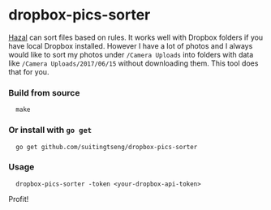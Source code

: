 dropbox-pics-sorter
===================

[Hazal](https://www.noodlesoft.com/) can sort files based on rules. It works well with Dropbox folders if you have local Dropbox installed. However I have a lot of photos and I always would like to sort my photos under `/Camera Uploads` into folders with data like `/Camera Uploads/2017/06/15` without downloading them. This tool does that for you.

### Build from source

```
  make
```

### Or install with `go get`

```
  go get github.com/suitingtseng/dropbox-pics-sorter
```

### Usage

```
  dropbox-pics-sorter -token <your-dropbox-api-token>
```

Profit!
